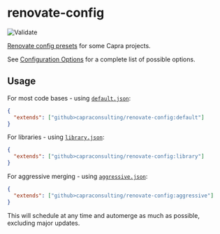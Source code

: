# renovate-config

![Validate](https://github.com/capraconsulting/renovate-config/workflows/Validate/badge.svg)

[Renovate config presets](https://docs.renovatebot.com/config-presets/)
for some Capra projects.

See [Configuration Options](https://docs.renovatebot.com/configuration-options/)
for a complete list of possible options.

## Usage

For most code bases - using [`default.json`](./default.json):

```json
{
  "extends": ["github>capraconsulting/renovate-config:default"]
}
```

For libraries - using [`library.json`](./library.json):

```json
{
  "extends": ["github>capraconsulting/renovate-config:library"]
}
```

For aggressive merging - using [`aggressive.json`](./aggressive.json):

```json
{
  "extends": ["github>capraconsulting/renovate-config:aggressive"]
}
```

This will schedule at any time and automerge as much as possible,
excluding major updates.
